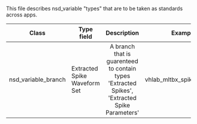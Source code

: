 This file describes nsd_variable "types" that are to be taken as standards across apps.

| Class | Type field | Description | Example apps |
| ----- |----------  |:-----------:| ------------:|
|nsd_variable_branch|Extracted Spike Waveform Set|A branch that is guarenteed to contain types 'Extracted Spikes', 'Extracted Spike Parameters'|vhlab_mltbx_spikeetract|


